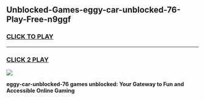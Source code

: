 
## Unblocked-Games-eggy-car-unblocked-76-Play-Free-n9ggf
<h3>
<a href="https://premium76.site?title=eggy-car-unblocked-76&ref=21A">CLICK TO PLAY</a></h3>
<hr>

<h3>
<a href="https://premium76.site?title=eggy-car-unblocked-76&ref=21A">CLICK 2 PLAY</a>
  
</h3>

<a href="https://premium76.site?title=eggy-car-unblocked-76&ref=21A"><img src="https://clearcache.store/games.png"></a>


**eggy-car-unblocked-76 games unblocked: Your Gateway to Fun and Accessible Online Gaming**
